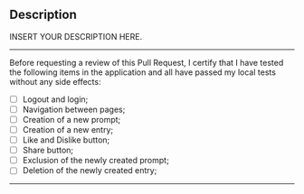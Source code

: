 <!--
Please, include:
- A description of the changes proposed in the pull request.
- A reference to a related issue in your repository:
  - Add keyword "close", "fix" or "resolve" to inform the issue related.
    Example: Resolve #123
-->

## Description

INSERT YOUR DESCRIPTION HERE.

---

Before requesting a review of this Pull Request, I certify that I have tested the following items in the application and all have passed my local tests without any side effects:

- [ ] Logout and login;
- [ ] Navigation between pages;
- [ ] Creation of a new prompt;
- [ ] Creation of a new entry;
- [ ] Like and Dislike button;
- [ ] Share button;
- [ ] Exclusion of the newly created prompt;
- [ ] Deletion of the newly created entry;

---

<!--
The review can be done after checking all items.
-->
